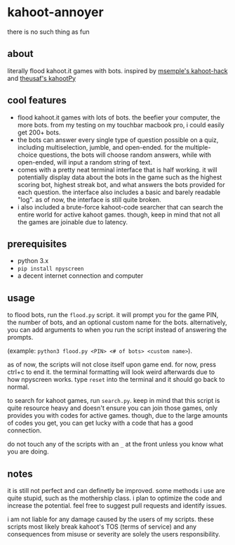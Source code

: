 # kahoot-annoyer
there is no such thing as fun
## about
literally flood kahoot.it games with bots.
inspired by [msemple's kahoot-hack](https://github.com/msemple1111/kahoot-hack) and [theusaf's kahootPy](https://github.com/theusaf/KahootPY)

## cool features
- flood kahoot.it games with lots of bots. the beefier your computer, the more bots. from my testing on my touchbar macbook pro, i could easily get 200+ bots.
- the bots can answer every single type of question possible on a quiz, including multiselection, jumble, and open-ended. for the multiple-choice questions, the bots will choose random answers, while with open-ended, will input a random string of text.
- comes with a pretty neat terminal interface that is half working. it will potentially display data about the bots in the game such as the highest scoring bot, highest streak bot, and what answers the bots provided for each question. the interface also includes a basic and barely readable "log". as of now, the interface is still quite broken.
- i also included a brute-force kahoot-code searcher that can search the entire world for active kahoot games. though, keep in mind that not all the games are joinable due to latency. 

## prerequisites
- python 3.x
- `pip install npyscreen`
- a decent internet connection and computer

## usage
to flood bots, run the `flood.py` script. it will prompt you for the game PIN, the number of bots, and an optional custom name for the bots. alternatively, you can add arguments to when you run the script instead of answering the prompts.

(example: `python3 flood.py <PIN> <# of bots> <custom name>`).

as of now, the scripts will not close itself upon game end. for now, press ctrl+c to end it. the terminal formatting will look weird afterwards due to how npyscreen works. type `reset` into the terminal and it should go back to normal.

to search for kahoot games, run `search.py`. keep in mind that this script is quite resource heavy and doesn't ensure you can join those games, only provides you with codes for active games. though, due to the large amounts of codes you get, you can get lucky with a code that has a good connection.

do not touch any of the scripts with an `_` at the front unless you know what you are doing.

## notes
it is still not perfect and can definetly be improved. some methods i use are quite stupid, such as the mothership class. i plan to optimize the code and increase the potential.
feel free to suggest pull requests and identify issues.

i am not liable for any damage caused by the users of my scripts. these scripts most likely break kahoot's TOS (terms of service) and any consequences from misuse or severity are solely the users responsibility.
